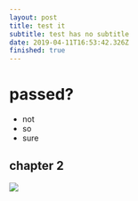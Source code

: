 ```yaml
---
layout: post
title: test it
subtitle: test has no subtitle
date: 2019-04-11T16:53:42.326Z
finished: true
---
```

# passed?

* not
* so
* sure

## chapter 2

![](/netlifycmstest/images/uploads/user-2-icon.png)
